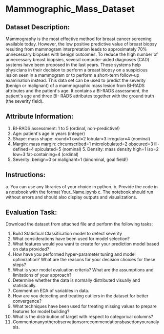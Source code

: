 # Mammographic_Mass_Dataset

## Dataset Description:
Mammography is the most effective method for breast cancer screening available today. However, the low positive predictive value of breast biopsy resulting from mammogram interpretation leads to approximately 70% unnecessary biopsies with benign outcomes. To reduce the high number of unnecessary breast biopsies, several computer-aided diagnoses (CAD) systems have been proposed in the last years. These systems help physicians in their decision to perform a breast biopsy on a suspicious lesion seen in a mammogram or to perform a short-term follow-up examination instead.
This data set can be used to predict the severity (benign or malignant) of a mammographic mass lesion from BI-RADS attributes and the patient's age. It contains a BI-RADS assessment, the patient's age and three BI- RADS attributes together with the ground truth (the severity field).

## Attribute Information:
1. BI-RADS assessment: 1 to 5 (ordinal, non-predictive!)
2. Age: patient's age in years (integer)
3. Shape: mass shape: round=1 oval=2 lobular=3 irregular=4 (nominal)
4. Margin: mass margin: circumscribed=1 microlobulated=2 obscured=3 ill-defined=4 spiculated=5 (nominal) 5. Density: mass density high=1 iso=2 low=3 fat-containing=4 (ordinal)
6. Severity: benign=0 or malignant=1 (binominal, goal field!)

## Instructions:
a. You can use any libraries of your choice in python.
b. Provide the code in a notebook with the format Your_Name.ipynb
c. The notebook should run without errors and should also display outputs and visualizations.

## Evaluation Task:
Download the dataset from attached file and perform the following tasks:
1. Build Statistical Classification model to detect severity
2. What considerations have been used for model selection?
3. What features would you want to create for your prediction model based on data provided?
4. How have you performed hyper-parameter tuning and model optimization? What are the reasons for your
decision choices for these steps?
5. What is your model evaluation criteria? What are the assumptions and limitations of your approach?
6. Determine whether the data is normally distributed visually and statistically.
7. Comment on EDA of variables in data.
8. How are you detecting and treating outliers in the dataset for better convergence?
9. What techniques have been used for treating missing values to prepare features for model building?
10. What is the distribution of target with respect to categorical columns?
11. Commentonanyotherobservationsorrecommendationsbasedonyouranalysis.

